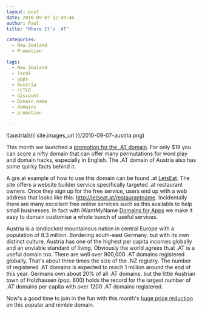 ```yaml
---
layout: post
date: 2010-09-07 12:49:46
author: Paul
title: "Where It's .AT"

categories:
  - New Zealand
  - Promotion

tags:
  - New Zealand
  - local
  - apps
  - Austria
  - ccTLD
  - discount
  - Domain name
  - domains
  - promotion

---
```


![austria]({{ site.images_url }}/2010-09-07-austria.png)

This month we launched a [promotion for the .AT domain](https://iwantmyname.co.nz/domains/at-austrian-domain-name-registration-for-austria). For only $19 you can score a nifty domain that can offer many permutations for word play and domain hacks, especially in English. The .AT domain of Austria also has some quirky facts behind it.

A gre.at example of how to use this domain can be found .at [LetsEat](http://www.letseat.at/). The site offers a website builder service specifically targeted .at restaurant owners. Once they sign up for the free service, users end up with a web address that looks like this: http://letseat.at/restaurantname. Incidentally there are many excellent free online services such as this available to help small businesses. In fact with iWantMyName [Domains for Apps](https://iwantmyname.co.nz/services) we make it easy to domain customise a whole bunch of useful services.

Austria is a landlocked mountainous nation in central Europe with a population of 8.3 million. Bordering south-east Germany, but with its own distinct culture, Austria has one of the highest per capita incomes globally and an enviable standard of living. Obviously the world agrees th.at .AT is a useful domain too. There are well 
over 900,000 .AT domains registered globally. That's about three times 
the size of the .NZ registry. The number of registered .AT domains is expected to reach 1 million around the end of this year. Germans own about 20% of all .AT domains, but the little Austrian town of Holzhausen (pop. 800) holds the record for the largest number of .AT domains per capita with over 1200 .AT domains registered.

Now's a good time to join in the fun with this month's [huge price reduction](https://iwantmyname.co.nz/domains/at-austrian-domain-name-registration-for-austria) on this popular and nimble domain.
